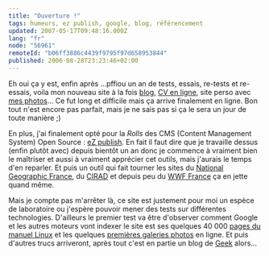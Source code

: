 ```yaml
---
title: "Ouverture !"
tags: humeurs, ez publish, google, blog, référencement
updated: 2007-05-17T09:48:16.000Z
lang: "fr"
node: "56961"
remoteId: "b06ff3886c4439f9795f97d658953844"
published: 2006-08-28T23:23:46+02:00
---
```

 
Eh oui ça y est, enfin après ...pffiou un an de tests, essais, re-tests et re-essais, voila mon nouveau site à la fois [blog](/), [CV en ligne](/page/cv-fr), site perso avec [mes photos](http://photos.pwet.fr)... Ce fut long et difficile mais ça arrive finalement en ligne. Bon tout n'est encore pas parfait, mais je ne sais pas si ça le sera un jour de toute manière ;)

 
En plus, j'ai finalement opté pour la *Rolls* des CMS (Content Management System) Open Source : [eZ publish](http://ez.no). En fait il faut dire que je travaille dessus (enfin plutôt avec) depuis bientôt un an donc je commence à vraiment bien le maîtriser et aussi à vraiment apprécier cet outils, mais j'aurais le temps d'en reparler. Et puis un outil qui fait tourner les sites du [National Geographic France](http://www.nationalgeographic.fr/), du [CIRAD](http://www.cirad.fr/ur/acridologie) et depuis peu du [WWF France](http://www.wwf.fr) ça en jette quand même.

 
Mais je compte pas m'arrêter là, ce site est justement pour moi un espèce de laboratoire ou j'espère pouvoir mener des tests sur différentes technologies. D'ailleurs le premier test va être d'observer comment Google et les autres moteurs vont indexer le site est ses quelques 40 000 [pages du manuel Linux](http://pwet.fr/man/linux) et les quelques [premières galeries photos](http://photos.pwet.fr/galeries) en ligne. Et puis d'autres trucs arriveront, après tout c'est en partie un blog de [Geek](http://fr.wikipedia.org/wiki/Geek) alors...

